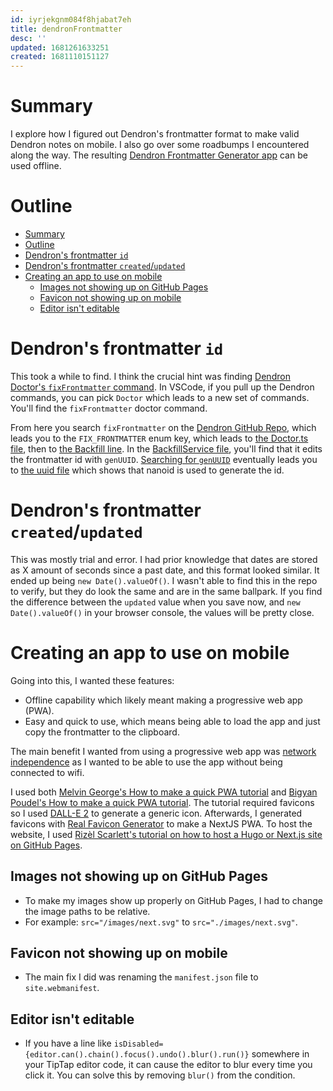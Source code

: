 ```yaml
---
id: iyrjekgnm084f8hjabat7eh
title: dendronFrontmatter
desc: ''
updated: 1681261633251
created: 1681110151127
---
```


# Summary

I explore how I figured out Dendron's frontmatter format to make valid Dendron
notes on mobile. I also go over some roadbumps I encountered along the way. The
resulting
[Dendron Frontmatter Generator app](https://6notes.github.io/dendronFrontmatterGen/)
can be used offline.

# Outline

- [Summary](#summary)
- [Outline](#outline)
- [Dendron's frontmatter `id`](#dendrons-frontmatter-id)
- [Dendron's frontmatter `created`/`updated`](#dendrons-frontmatter-createdupdated)
- [Creating an app to use on mobile](#creating-an-app-to-use-on-mobile)
  - [Images not showing up on GitHub Pages](#images-not-showing-up-on-github-pages)
  - [Favicon not showing up on mobile](#favicon-not-showing-up-on-mobile)
  - [Editor isn't editable](#editor-isnt-editable)

# Dendron's frontmatter `id`

This took a while to find. I think the crucial hint was finding
[Dendron Doctor's `fixFrontmatter` command](https://wiki.dendron.so/notes/ZeC74FYVECsf9bpyngVMU/#fixfrontmatter).
In VSCode, if you pull up the Dendron commands, you can pick `Doctor` which
leads to a new set of commands. You'll find the `fixFrontmatter` doctor command.

From here you search `fixFrontmatter` on the
[Dendron GitHub Repo](https://github.com/dendronhq/dendron/search?q=fixFrontmatter),
which leads you to the `FIX_FRONTMATTER` enum key, which leads to
[the Doctor.ts file](https://github.com/dendronhq/dendron/blob/8c7322ce5cea9e31eae057c08a90b4e788e8c542/packages/plugin-core/src/commands/Doctor.ts),
then to
[the Backfill line](https://github.com/dendronhq/dendron/blob/8c7322ce5cea9e31eae057c08a90b4e788e8c542/packages/plugin-core/src/commands/Doctor.ts#L511).
In the
[BackfillService file](https://github.com/dendronhq/dendron/blob/e3dbc9eac5872ef6811b73a1f16baae5fd77dc0a/packages/engine-server/src/backfillV2/service.ts#L15),
you'll find that it edits the frontmatter id with `genUUID`.
[Searching for `genUUID`](https://github.com/dendronhq/dendron/search?q=genUUID)
eventually leads you to
[the uuid file](https://github.com/dendronhq/dendron/blob/9e93cb79448867bbe915a90069dfdd8c1357807d/packages/common-all/src/uuid.ts)
which shows that nanoid is used to generate the id.

# Dendron's frontmatter `created`/`updated`

This was mostly trial and error. I had prior knowledge that dates are stored as
X amount of seconds since a past date, and this format looked similar. It ended
up being `new Date().valueOf()`. I wasn't able to find this in the repo to
verify, but they do look the same and are in the same ballpark. If you find the
difference between the `updated` value when you save now, and
`new Date().valueOf()` in your browser console, the values will be pretty close.

# Creating an app to use on mobile

Going into this, I wanted these features:

- Offline capability which likely meant making a progressive web app (PWA).
- Easy and quick to use, which means being able to load the app and just copy
  the frontmatter to the clipboard.

The main benefit I wanted from using a progressive web app was
[network independence](https://developer.mozilla.org/en-US/docs/Web/Progressive_web_apps)
as I wanted to be able to use the app without being connected to wifi.

I used both
[Melvin George's How to make a quick PWA tutorial](https://melvingeorge.me/blog/nextjs-pwa)
and
[Bigyan Poudel's How to make a quick PWA tutorial](https://articles.wesionary.team/pwa-with-next-js-6073f07a0b26).
The tutorial required favicons so I used
[DALL-E 2](https://openai.com/product/dall-e-2) to generate a generic icon.
Afterwards, I generated favicons with
[Real Favicon Generator](https://realfavicongenerator.net/) to make a NextJS
PWA. To host the website, I used
[Rizèl Scarlett's tutorial on how to host a Hugo or Next.js site on GitHub Pages](https://dev.to/github/how-to-host-a-static-nextjs-site-on-github-pages-4pe0).

## Images not showing up on GitHub Pages

- To make my images show up properly on GitHub Pages, I had to change the image
  paths to be relative.
- For example: `src="/images/next.svg"` to `src="./images/next.svg"`.

## Favicon not showing up on mobile

- The main fix I did was renaming the `manifest.json` file to
  `site.webmanifest`.

## Editor isn't editable

- If you have a line like
  `isDisabled={editor.can().chain().focus().undo().blur().run()}` somewhere in
  your TipTap editor code, it can cause the editor to blur every time you click
  it. You can solve this by removing `blur()` from the condition.
